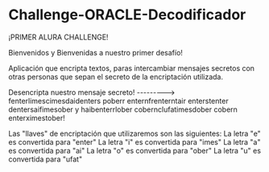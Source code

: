 # Challenge-ORACLE-Decodificador

¡PRIMER ALURA CHALLENGE!

Bienvenidos y Bienvenidas a nuestro primer desafío!

Aplicación que encripta textos, paras intercambiar mensajes secretos con otras personas que sepan el secreto de la encriptación utilizada.

Desencripta nuestro mensaje secreto! --------->
fenterlimescimesdaidenters poberr enternfrenterntair enterstenter dentersaifimesober y haibenterrlober cobernclufatimesdober cobern enterximestober!


Las "llaves" de encriptación que utilizaremos son las siguientes:
La letra "e" es convertida para "enter"
La letra "i" es convertida para "imes"
La letra "a" es convertida para "ai"
La letra "o" es convertida para "ober"
La letra "u" es convertida para "ufat"
